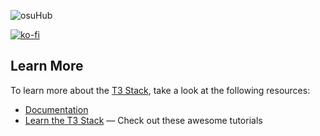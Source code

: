 ![osuHub](https://github.com/user-attachments/assets/40c27522-2ccb-4528-bbf5-3b1b03250e33)

[![ko-fi](https://ko-fi.com/img/githubbutton_sm.svg)](https://ko-fi.com/O4O313M0KH)

## Learn More

To learn more about the [T3 Stack](https://create.t3.gg/), take a look at the following resources:

- [Documentation](https://create.t3.gg/)
- [Learn the T3 Stack](https://create.t3.gg/en/faq#what-learning-resources-are-currently-available) — Check out these awesome tutorials

